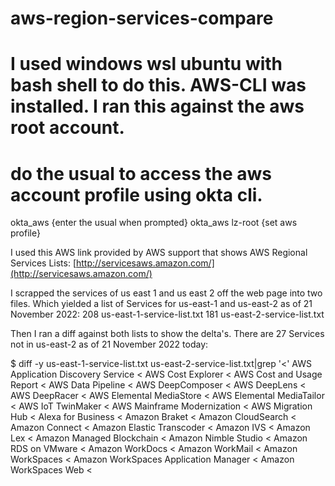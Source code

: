 # aws-region-services-compare
# I used windows wsl ubuntu with bash shell to do this. AWS-CLI was installed. I ran this against the aws root account.

# do the usual to access the aws account profile using okta cli.
okta_aws {enter the usual when prompted}
okta_aws lz-root {set aws profile}

I used this AWS link provided by AWS support that shows AWS Regional Services Lists: [http://servicesaws.amazon.com/](http://servicesaws.amazon.com/)

I scrapped the services of us east 1 and us east 2 off the web page into two files.
Which yielded a list of Services for us-east-1 and us-east-2 as of 21 November 2022:
208 us-east-1-service-list.txt
181 us-east-2-service-list.txt

Then I ran a diff against both lists to show the delta's.
There are 27 Services not in us-east-2 as of 21 November 2022 today:

$ diff -y us-east-1-service-list.txt us-east-2-service-list.txt|grep '<'
AWS Application Discovery Service                             <
AWS Cost Explorer                                             <
AWS Cost and Usage Report                                     <
AWS Data Pipeline                                             <
AWS DeepComposer                                              <
AWS DeepLens                                                  <
AWS DeepRacer                                                 <
AWS Elemental MediaStore                                      <
AWS Elemental MediaTailor                                     <
AWS IoT TwinMaker                                             <
AWS Mainframe Modernization                                   <
AWS Migration Hub                                             <
Alexa for Business                                            <
Amazon Braket                                                 <
Amazon CloudSearch                                            <
Amazon Connect                                                <
Amazon Elastic Transcoder                                     <
Amazon IVS                                                    <
Amazon Lex                                                    <
Amazon Managed Blockchain                                     <
Amazon Nimble Studio                                          <
Amazon RDS on VMware                                          <
Amazon WorkDocs                                               <
Amazon WorkMail                                               <
Amazon WorkSpaces                                             <
Amazon WorkSpaces Application Manager                         <
Amazon WorkSpaces Web                                         <
